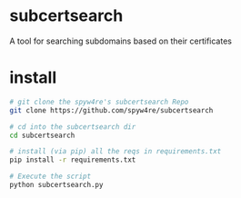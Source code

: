 # subcertsearch
A tool for searching subdomains based on their certificates

# install
```sh
# git clone the spyw4re's subcertsearch Repo
git clone https://github.com/spyw4re/subcertsearch

# cd into the subcertsearch dir
cd subcertsearch

# install (via pip) all the reqs in requirements.txt
pip install -r requirements.txt

# Execute the script
python subcertsearch.py
```
